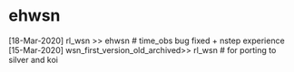 # ehwsn

[18-Mar-2020] rl_wsn >> ehwsn # time_obs bug fixed + nstep experience
[15-Mar-2020] wsn_first_version_old_archived>> rl_wsn # for porting to silver and koi
